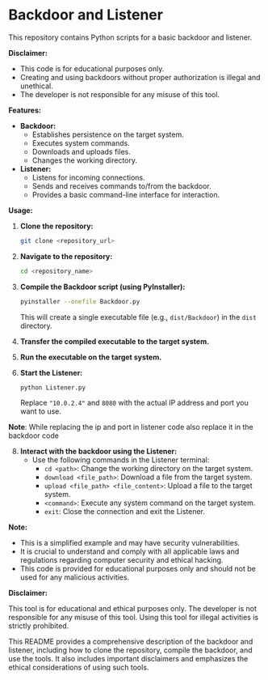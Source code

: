 # Backdoor and Listener

This repository contains Python scripts for a basic backdoor and listener. 

**Disclaimer:**

* This code is for educational purposes only. 
* Creating and using backdoors without proper authorization is illegal and unethical. 
* The developer is not responsible for any misuse of this tool.

**Features:**

* **Backdoor:** 
    * Establishes persistence on the target system.
    * Executes system commands.
    * Downloads and uploads files.
    * Changes the working directory.
* **Listener:**
    * Listens for incoming connections.
    * Sends and receives commands to/from the backdoor.
    * Provides a basic command-line interface for interaction.

**Usage:**

1. **Clone the repository:**
   ```bash
   git clone <repository_url>
   ```

2. **Navigate to the repository:**
   ```bash
   cd <repository_name>
   ```

3. **Compile the Backdoor script (using PyInstaller):**
   ```bash
   pyinstaller --onefile Backdoor.py 
   ```
   This will create a single executable file (e.g., `dist/Backdoor`) in the `dist` directory.

4. **Transfer the compiled executable to the target system.**

5. **Run the executable on the target system.**

6. **Start the Listener:**
   ```bash
   python Listener.py 
   ```
   Replace `"10.0.2.4"` and `8080` with the actual IP address and port you want to use.

**Note**: While replacing the ip and port in listener code also replace it in the backdoor code

8. **Interact with the backdoor using the Listener:**
   * Use the following commands in the Listener terminal:
      * `cd <path>`: Change the working directory on the target system.
      * `download <file_path>`: Download a file from the target system.
      * `upload <file_path> <file_content>`: Upload a file to the target system.
      * `<command>`: Execute any system command on the target system.
      * `exit`: Close the connection and exit the Listener.

**Note:**

* This is a simplified example and may have security vulnerabilities. 
* It is crucial to understand and comply with all applicable laws and regulations regarding computer security and ethical hacking.
* This code is provided for educational purposes only and should not be used for any malicious activities.

**Disclaimer:**

This tool is for educational and ethical purposes only. The developer is not responsible for any misuse of this tool. Using this tool for illegal activities is strictly prohibited.

This README provides a comprehensive description of the backdoor and listener, including how to clone the repository, compile the backdoor, and use the tools. It also includes important disclaimers and emphasizes the ethical considerations of using such tools.
